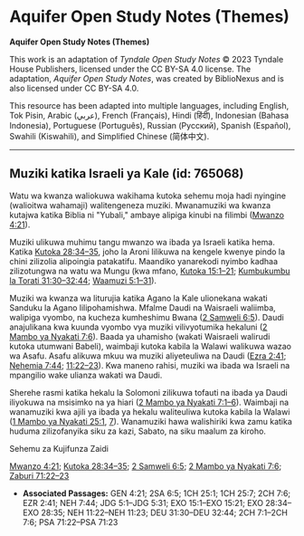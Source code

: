 # Aquifer Open Study Notes (Themes)

**Aquifer Open Study Notes (Themes)**

This work is an adaptation of *Tyndale Open Study Notes* © 2023 Tyndale House Publishers, licensed under the CC BY\-SA 4\.0 license. The adaptation, *Aquifer Open Study Notes*, was created by BiblioNexus and is also licensed under CC BY\-SA 4\.0\.

This resource has been adapted into multiple languages, including English, Tok Pisin, Arabic (عربي), French (Français), Hindi (हिंदी), Indonesian (Bahasa Indonesia), Portuguese (Português), Russian (Русский), Spanish (Español), Swahili (Kiswahili), and Simplified Chinese (简体中文).



--------------------------------

## Muziki katika Israeli ya Kale (id: 765068)

Watu wa kwanza waliokuwa wakihama kutoka sehemu moja hadi nyingine (walioitwa wahamaji) walitengeneza muziki. Mwanamuziki wa kwanza kutajwa katika Biblia ni "Yubali," ambaye alipiga kinubi na filimbi ([Mwanzo 4:21](https://ref.ly/Gen4:21)).

Muziki ulikuwa muhimu tangu mwanzo wa ibada ya Israeli katika hema. Katika [Kutoka 28:34–35](https://ref.ly/Exod28:34-Exod28:35), joho la Aroni lilikuwa na kengele kwenye pindo la chini zilizolia alipoingia patakatifu. Maandiko yanarekodi nyimbo kadhaa zilizotungwa na watu wa Mungu (kwa mfano, [Kutoka 15:1–21](https://ref.ly/Exod15:1-Exod15:21); [Kumbukumbu la Torati 31:30–32:44](https://ref.ly/Deut31:30-Deut32:44); [Waamuzi 5:1–31](https://ref.ly/Judg5:1-Judg5:31)).

Muziki wa kwanza wa liturujia katika Agano la Kale ulionekana wakati Sanduku la Agano lilipohamishwa. Mfalme Daudi na Waisraeli waliimba, walipiga vyombo, na kucheza kumheshimu Bwana ([2 Samweli 6:5](https://ref.ly/2Sam6:5)). Daudi anajulikana kwa kuunda vyombo vya muziki vilivyotumika hekaluni ([2 Mambo ya Nyakati 7:6](https://ref.ly/2Chr7:6)). Baada ya uhamisho (wakati Waisraeli walirudi kutoka utumwani Babeli), waimbaji kutoka kabila la Walawi walikuwa wazao wa Asafu. Asafu alikuwa mkuu wa muziki aliyeteuliwa na Daudi ([Ezra 2:41](https://ref.ly/Ezra2:41); [Nehemia 7:44](https://ref.ly/Neh7:44); [11:22–23](https://ref.ly/Neh11:22-Neh11:23)). Kwa maneno rahisi, muziki wa ibada wa Israeli na mpangilio wake ulianza wakati wa Daudi.

Sherehe rasmi katika hekalu la Solomoni zilikuwa tofauti na ibada ya Daudi iliyokuwa na msisimko na ya hiari ([2 Mambo ya Nyakati 7:1–6](https://ref.ly/2Chr7:1-2Chr7:6)). Waimbaji na wanamuziki kwa ajili ya ibada ya hekalu waliteuliwa kutoka kabila la Walawi ([1 Mambo ya Nyakati 25:1](https://ref.ly/1Chr25:1), [7](https://ref.ly/1Chr25:7)). Wanamuziki hawa walishiriki kwa zamu katika huduma zilizofanyika siku za kazi, Sabato, na siku maalum za kiroho.

Sehemu za Kujifunza Zaidi

[Mwanzo 4:21](https://ref.ly/Gen4:21); [Kutoka 28:34–35](https://ref.ly/Exod28:34-Exod28:35); [2 Samweli 6:5](https://ref.ly/2Sam6:5); [2 Mambo ya Nyakati 7:6](https://ref.ly/2Chr7:6); [Zaburi 71:22–23](https://ref.ly/Ps71:22-Ps71:23)

* **Associated Passages:** GEN 4:21; 2SA 6:5; 1CH 25:1; 1CH 25:7; 2CH 7:6; EZR 2:41; NEH 7:44; JDG 5:1–JDG 5:31; EXO 15:1–EXO 15:21; EXO 28:34–EXO 28:35; NEH 11:22–NEH 11:23; DEU 31:30–DEU 32:44; 2CH 7:1–2CH 7:6; PSA 71:22–PSA 71:23

